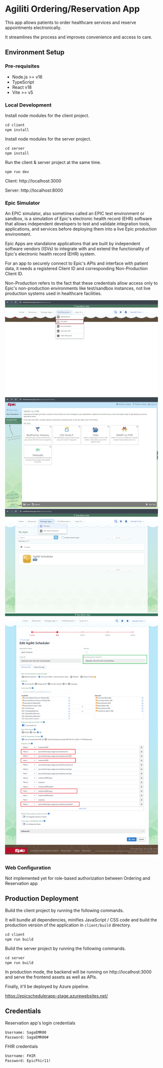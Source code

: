 # Agiliti Ordering/Reservation App

This app allows patients to order healthcare services and reserve appointments electronically.

It streamlines the process and improves convenience and access to care.

## Environment Setup

### Pre-requisites

- Node.js >= v16
- TypeScript
- React v18
- Vite >= v5

### Local Development

Install node modules for the client project.
```
cd client
npm install
```

Install node modules for the server project.
```
cd server
npm install
```

Run the client & server project at the same time.
```
npm run dev
```

Client: http://localhost:3000

Server: http://localhost:8000

### Epic Simulator

An EPIC simulator, also sometimes called an EPIC test environment or sandbox, is a simulation of Epic's electronic health record (EHR) software that allows independent developers to test and validate integration tools, applications, and services before deploying them into a live Epic production environment.

Epic Apps are standalone applications that are built by independent software vendors (ISVs) to integrate with and extend the functionality of Epic's electronic health record (EHR) system.

For an app to securely connect to Epic's APIs and interface with patient data, it needs a registered Client ID and corresponding Non-Production Client ID.

Non-Production refers to the fact that these credentials allow access only to Epic's non-production environments like test/sandbox instances, not live production systems used in healthcare facilities.

![Epic Home](./screenshots/epic-home.png)
![Epic Simulator](./screenshots/epic-simulator.png)
![Epic Apps](./screenshots/epic-apps.png)
![Epic Settings](./screenshots/epic-settings.png)

### Web Configuration

Not implemented yet for role-based authorization between Ordering and Reservation app

## Production Deployment

Build the client project by running the following commands.

It will bundle all dependencies, minifies JavaScript / CSS code and build the production version of the application in `client/build` directory.

```
cd client
npm run build
```

Build the server project by running the following commands.

```
cd server
npm run build
```

In production mode, the backend will be running on http://localhost:3000 and serve the frontend assets as well as APIs.

Finally, it'll be deployed by Azure pipeline.

https://epicschedulerapp-stage.azurewebsites.net/

## Credentials

Reservation app's login credentials
```
Username: SagaEMR00
Password: SagaEMR00#
```

FHIR credentials
```
Username: FHIR
Password: EpicFhir11!
```